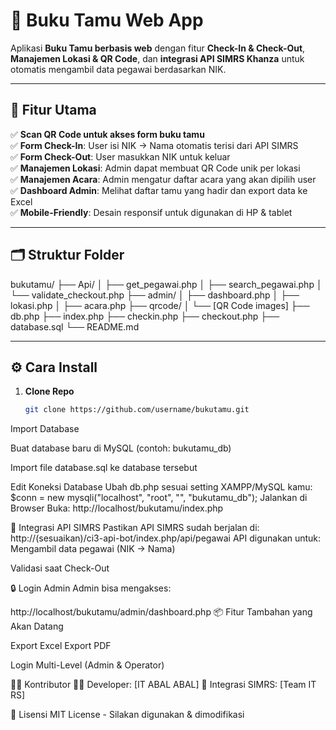 # 📖 Buku Tamu Web App

Aplikasi **Buku Tamu berbasis web** dengan fitur **Check-In & Check-Out**, **Manajemen Lokasi & QR Code**, dan **integrasi API SIMRS Khanza** untuk otomatis mengambil data pegawai berdasarkan NIK.

---

## 🚀 Fitur Utama

✅ **Scan QR Code untuk akses form buku tamu**  
✅ **Form Check-In**: User isi NIK → Nama otomatis terisi dari API SIMRS  
✅ **Form Check-Out**: User masukkan NIK untuk keluar  
✅ **Manajemen Lokasi**: Admin dapat membuat QR Code unik per lokasi  
✅ **Manajemen Acara**: Admin mengatur daftar acara yang akan dipilih user  
✅ **Dashboard Admin**: Melihat daftar tamu yang hadir dan export data ke Excel  
✅ **Mobile-Friendly**: Desain responsif untuk digunakan di HP & tablet

---

## 🗂️ Struktur Folder

bukutamu/
├── Api/
│ ├── get_pegawai.php
│ ├── search_pegawai.php
│ └── validate_checkout.php
├── admin/
│ ├── dashboard.php
│ ├── lokasi.php
│ ├── acara.php
├── qrcode/
│ └── [QR Code images]
├── db.php
├── index.php
├── checkin.php
├── checkout.php
├── database.sql
└── README.md

---

## ⚙️ Cara Install

1. **Clone Repo**
   ```bash
   git clone https://github.com/username/bukutamu.git
Import Database

Buat database baru di MySQL (contoh: bukutamu_db)

Import file database.sql ke database tersebut

Edit Koneksi Database
Ubah db.php sesuai setting XAMPP/MySQL kamu:
$conn = new mysqli("localhost", "root", "", "bukutamu_db");
Jalankan di Browser
Buka:
http://localhost/bukutamu/index.php

📡 Integrasi API SIMRS
Pastikan API SIMRS sudah berjalan di:
http://(sesuaikan)/ci3-api-bot/index.php/api/pegawai
API digunakan untuk:
Mengambil data pegawai (NIK → Nama)

Validasi saat Check-Out

🔒 Login Admin
Admin bisa mengakses:


http://localhost/bukutamu/admin/dashboard.php
📦 Fitur Tambahan yang Akan Datang

 Export Excel
 Export PDF

 Login Multi-Level (Admin & Operator)

🧑‍💻 Kontributor
👨‍💻 Developer: [IT ABAL ABAL]
🏥 Integrasi SIMRS: [Team IT RS]

📜 Lisensi
MIT License - Silakan digunakan & dimodifikasi
